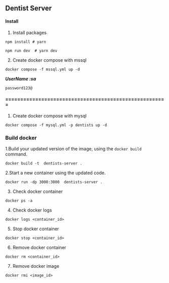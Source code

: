 ## Dentist Server
#### Install
1. Install packages 
```shell
npm install # yarn
```
```shell
npm run dev  # yarn dev
```
2. Create docker compose with mssql
```shell
docker compose -f mssql.yml up -d
```
***UserName :sa***
```shell
password123@
```



#### ======================================================

1. Create docker compose with mysql

```shell
docker compose -f mysql.yml -p dentists up -d

```

### Build docker


1.Build your updated version of the image, using the `docker build` command.

```shell
docker build -t  dentists-server .
```

2.Start a new container using the updated code.

```shell
docker run -dp 3000:3000  dentists-server .
```
3. Check docker container
```shell
docker ps -a
```
4. Check docker logs
```shell
docker logs <container_id>
```
5. Stop docker container
```shell
docker stop <container_id>
```
6. Remove docker container
```shell
docker rm <container_id>
```
7. Remove docker image
```shell
docker rmi <image_id>
```